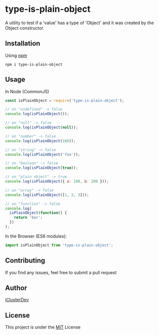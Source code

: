 # type-is-plain-object

A utility to test if a 'value' has a type of 'Object' and it was created by the Object constructor.

## Installation

Using [npm](https://www.npmjs.com/package/type-is-plain-object)

```console
npm i type-is-plain-object
```

## Usage

In Node (CommonJS)

```js
const isPlainObject = require('type-is-plain-object');

// on "undefined" -> false
console.log(isPlainObject());

// on "null" -> false
console.log(isPlainObject(null));

// on "number" -> false
console.log(isPlainObject(100));

// on "string" -> false
console.log(isPlainObject('foo'));

// on "boolean" -> false
console.log(isPlainObject(true));

// on "plain object" -> true
console.log(isPlainObject({ a: 100, b: 200 }));

// on "array" -> false
console.log(isPlainObject([1, 2, 3]));

// on "function" -> false
console.log(
  isPlainObject(function() {
    return 'bar';
  })
);
```

In the Browser (ES6 modules):

```js
import isPlainObject from 'type-is-plain-object';
```

## Contributing

If you find any issues, feel free to submit a pull request

## Author

[iClusterDev](https://github.com/iClusterDev)

## License

This project is under the [MIT](LICENSE) License
